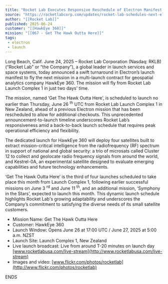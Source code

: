 ```yaml
---
title: "Rocket Lab Executes Responsive Reschedule of Electron Manifest to Launch Next Mission in Two Days’ Time"
source: "https://rocketlabcorp.com/updates/rocket-lab-schedules-next-electron-mission-with-two-day-turnaround/"
author: "[[Rocket Lab]]"
published: 2025-06-24
customer: "[[HawkEye 360]]"
mission: "[[067 - Get The Hawk Outta Here]]"
tags:
 - electron
 - launch
---
```


Long Beach, Calif. June 24, 2025 – Rocket Lab Corporation (Nasdaq: RKLB) (“Rocket Lab” or “the Company”), a global leader in launch services and space systems, today announced a swift turnaround in Electron’s launch manifest to fly the next mission in a multi-launch contract for geospatial analytics company HawkEye 360. The mission will fly from Rocket Lab Launch Complex 1 in just two days’ time.

The mission, named ‘Get The Hawk Outta Here’, is scheduled to launch no earlier than Thursday, June 26 <sup>th</sup> UTC from Rocket Lab Launch Complex 1 in New Zealand, ahead of a previous Electron mission that has been rescheduled to allow for additional checkouts. This unprecedented announcement-to-launch timeline underscores Rocket Lab’s responsiveness amid a back-to-back launch schedule that requires peak operational efficiency and flexibility.

The dedicated launch for HawkEye 360 will deploy four satellites built to extract mission-critical intelligence from the radiofrequency (RF) spectrum in support of national and global security: a trio of microsats called Cluster 12 to collect and geolocate radio frequency signals from around the world, and Kestrel-0A, an experimental satellite designed to evaluate emerging capabilities and future technology enhancements.

‘Get The Hawk Outta Here’ is the third of four launches scheduled to take place this month from Launch Complex 1, following earlier successful missions on June 3 <sup>rd</sup> and June 11 <sup>th</sup>, and an additional mission, ‘Symphony in the Stars’, expected to launch this month. This dynamic launch schedule highlights Rocket Lab's growing adaptability and underscores the Company’s commitment to satisfying the diverse needs of its small satellite customers.

- Mission Name: Get The Hawk Outta Here
- Customer: HawkEye 360
- Launch Window: Opens June 26 at 17:00 UTC / June 27, 2025 at 5:00 a.m. NZST
- Launch Site: Launch Complex 1, New Zealand
- Live launch broadcast: Live from around T-20 minutes on launch day [www.rocketlabusa.com/live-stream](http://www.rocketlabusa.com/live-stream)
- Images and video: [www.flickr.com/photos/rocketlab](http://www.flickr.com/photos/rocketlab)

ENDS


